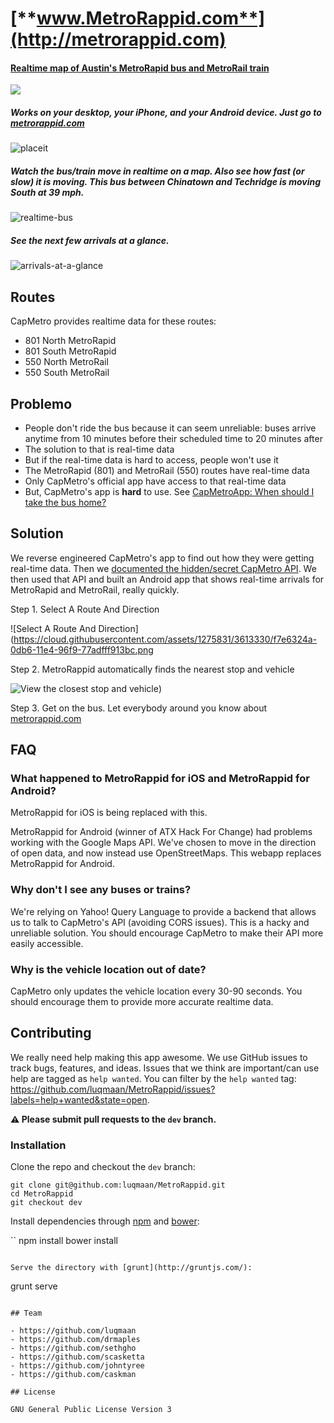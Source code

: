 [**www.MetroRappid.com**](http://metrorappid.com)
====================

#### [Realtime map of Austin's MetroRapid bus and MetroRail train](http://metrorappid.com)

[![](https://cloud.githubusercontent.com/assets/1275831/3210441/0128e4a2-eec1-11e3-8622-fc947f7c305c.png)](http://metrorappid.com)

##### Works on your desktop, your iPhone, and your Android device. Just go to [metrorappid.com](http://metrorappid.com)

![placeit](https://cloud.githubusercontent.com/assets/1275831/3565798/3078cb22-0ad3-11e4-8285-005d3c211766.jpg)


##### Watch the bus/train move in realtime on a map. Also see how fast (or slow) it is moving. This bus between Chinatown and Techridge is moving South at 39 mph.

![realtime-bus](https://cloud.githubusercontent.com/assets/1275831/3565764/29f44d6a-0ad0-11e4-9bc0-aa39e50b77a3.jpg)

##### See the next few arrivals at a glance.

![arrivals-at-a-glance](https://cloud.githubusercontent.com/assets/1275831/3565763/29f3796c-0ad0-11e4-9508-0b03d1fcd1b8.jpg)

## Routes

CapMetro provides realtime data for these routes:

- 801 North MetroRapid
- 801 South MetroRapid
- 550 North MetroRail
- 550 South MetroRail

## Problemo

- People don't ride the bus because it can seem unreliable: buses arrive anytime from 10 minutes before their scheduled time to 20 minutes after
- The solution to that is real-time data
- But if the real-time data is hard to access, people won't use it
- The MetroRapid (801) and MetroRail (550) routes have real-time data
- Only CapMetro's official app have access to that real-time data
- But, CapMetro's app is **hard** to use. See [CapMetroApp: When should I take the bus home?](https://github.com/sethgho/MetroRappidAndroid/wiki/CapMetro-App---When-should-I-take-the-bus-home)


## Solution

We reverse engineered CapMetro's app to find out how they were getting real-time data. Then we [documented the hidden/secret CapMetro API](https://github.com/luqmaan/MetroRappid/wiki/The-CapMetro-API).
We then used that API and built an Android app that shows real-time arrivals for MetroRapid and MetroRail, really quickly.

Step 1. Select A Route And Direction

![Select A Route And Direction](https://cloud.githubusercontent.com/assets/1275831/3613330/f7e6324a-0db6-11e4-96f9-77adfff913bc.png

Step 2. MetroRappid automatically finds the nearest stop and vehicle

![View the closest stop and vehicle](https://cloud.githubusercontent.com/assets/1275831/3613329/f7e0cdc8-0db6-11e4-972f-9de75b036372.png))

Step 3. Get on the bus. Let everybody around you know about [metrorappid.com](http://metrorappid.com)

## FAQ

### What happened to MetroRappid for iOS and MetroRappid for Android?

MetroRappid for iOS is being replaced with this.

MetroRappid for Android (winner of ATX Hack For Change) had problems working with the Google Maps API. We've chosen to move in the direction of open data, and now instead use OpenStreetMaps. This webapp replaces MetroRappid for Android.

### Why don't I see any buses or trains?

We're relying on Yahoo! Query Language to provide a backend that allows us to talk to CapMetro's API (avoiding CORS issues). This is a hacky and unreliable solution. You should encourage CapMetro to make their API more easily accessible.

### Why is the vehicle location out of date?

CapMetro only updates the vehicle location every 30-90 seconds. You should encourage them to provide more accurate realtime data.

## Contributing

We really need help making this app awesome. We use GitHub issues to track bugs, features, and ideas. Issues that we think are important/can use help are tagged as `help wanted`. You can filter by the `help wanted` tag: https://github.com/luqmaan/MetroRappid/issues?labels=help+wanted&state=open.

**:warning: Please submit pull requests to the `dev` branch.**

### Installation

Clone the repo and checkout the `dev` branch:

```
git clone git@github.com:luqmaan/MetroRappid.git
cd MetroRappid
git checkout dev
```

Install dependencies through [npm](https://www.npmjs.org/) and [bower](http://bower.io/):

``
npm install
bower install
```

Serve the directory with [grunt](http://gruntjs.com/):

```
grunt serve
```

## Team

- https://github.com/luqmaan
- https://github.com/drmaples
- https://github.com/sethgho
- https://github.com/scasketta
- https://github.com/johntyree
- https://github.com/caskman

## License

GNU General Public License Version 3
